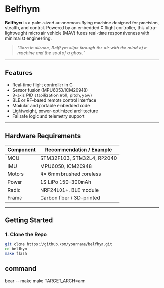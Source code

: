 # Belfhym

**Belfhym** is a palm-sized autonomous flying machine designed for precision, stealth, and control. Powered by an embedded C flight controller, this ultra-lightweight micro air vehicle (MAV) fuses real-time responsiveness with minimalist engineering.

> *"Born in silence, Belfhym slips through the air with the mind of a machine and the soul of a ghost."*

---

## Features

- Real-time flight controller in C  
- Sensor fusion (MPU6050/ICM20948)  
- 3-axis PID stabilization (roll, pitch, yaw)  
- BLE or RF-based remote control interface  
- Modular and portable embedded code  
- Lightweight, power-optimized architecture  
- Failsafe logic and telemetry support  

---

## Hardware Requirements

| Component       | Recommendation / Example     |
|----------------|-------------------------------|
| MCU            | STM32F103, STM32L4, RP2040    |
| IMU            | MPU6050, ICM20948              |
| Motors         | 4× 6mm brushed coreless        |
| Power          | 1S LiPo 150–300mAh             |
| Radio          | NRF24L01+, BLE module          |
| Frame          | Carbon fiber / 3D-printed      |

---

##  Getting Started

### 1. Clone the Repo

```bash
git clone https://github.com/yourname/belfhym.git
cd belfhym
make flash
```

## command
bear -- make
make TARGET_ARCH=arm
